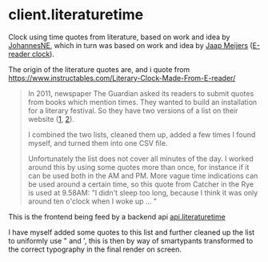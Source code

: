 # client.literaturetime

Clock using time quotes from literature, based on work and idea by [JohannesNE](https://github.com/JohannesNE/literature-clock), which in turn was based on work and idea by [Jaap Meijers](http://www.eerlijkemedia.nl/) ([E-reader clock](https://www.instructables.com/id/Literary-Clock-Made-From-E-reader/)).

The origin of the literature quotes are, and i quote from https://www.instructables.com/Literary-Clock-Made-From-E-reader/

> In 2011, newspaper The Guardian asked its readers to submit quotes from books which mention times. They wanted to build an installation for a literary festival. So they have two versions of a list on their website ([1](https://www.theguardian.com/books/table/2011/apr/21/literary-clock?CMP=twt_gu), [2](https://www.guardian.co.uk/books/booksblog/2011/apr/15/christian-marclay-the-clock-literature)).
>
> I combined the two lists, cleaned them up, added a few times I found myself, and turned them into one CSV file.
>
> Unfortunately the list does not cover all minutes of the day. I worked around this by using some quotes more than once, for instance if it can be used both in the AM and PM. More vague time indications can be used around a certain time, so this quote from Catcher in the Rye is used at 9.58AM: "I didn't sleep too long, because I think it was only around ten o'clock when I woke up ... "

This is the frontend being feed by a backend api [api.literaturetime](https://github.com/blomma/api.literaturetime)

I have myself added some quotes to this list and further cleaned up the list to uniformly use " and ', this is then by way of smartypants transformed to the correct typography in the final render on screen.
